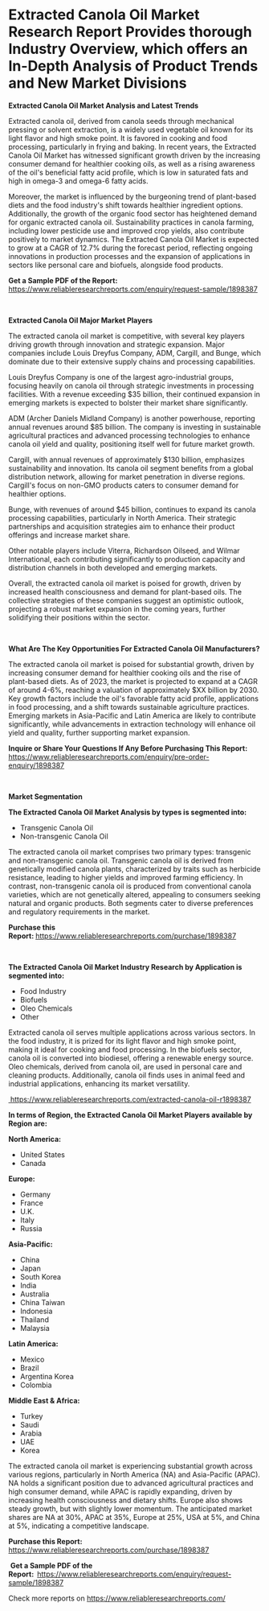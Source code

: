 <p><h1>Extracted Canola Oil Market Research Report Provides thorough Industry Overview, which offers an In-Depth Analysis of Product Trends and New Market Divisions</h1></p><p><strong>Extracted Canola Oil Market Analysis and Latest Trends</strong></p>
<p><p>Extracted canola oil, derived from canola seeds through mechanical pressing or solvent extraction, is a widely used vegetable oil known for its light flavor and high smoke point. It is favored in cooking and food processing, particularly in frying and baking. In recent years, the Extracted Canola Oil Market has witnessed significant growth driven by the increasing consumer demand for healthier cooking oils, as well as a rising awareness of the oil's beneficial fatty acid profile, which is low in saturated fats and high in omega-3 and omega-6 fatty acids.</p><p>Moreover, the market is influenced by the burgeoning trend of plant-based diets and the food industry's shift towards healthier ingredient options. Additionally, the growth of the organic food sector has heightened demand for organic extracted canola oil. Sustainability practices in canola farming, including lower pesticide use and improved crop yields, also contribute positively to market dynamics. The Extracted Canola Oil Market is expected to grow at a CAGR of 12.7% during the forecast period, reflecting ongoing innovations in production processes and the expansion of applications in sectors like personal care and biofuels, alongside food products.</p></p>
<p><strong>Get a Sample PDF of the Report:&nbsp;</strong> <a href="https://www.reliableresearchreports.com/enquiry/request-sample/1898387?utm_campaign=2222&utm_medium=2&utm_source=Github&utm_content=ia&utm_term=15022025&utm_id=extracted-canola-oil">https://www.reliableresearchreports.com/enquiry/request-sample/1898387</a></p>
<p>&nbsp;</p>
<p><strong>Extracted Canola Oil Major Market Players</strong></p>
<p><p>The extracted canola oil market is competitive, with several key players driving growth through innovation and strategic expansion. Major companies include Louis Dreyfus Company, ADM, Cargill, and Bunge, which dominate due to their extensive supply chains and processing capabilities.</p><p>Louis Dreyfus Company is one of the largest agro-industrial groups, focusing heavily on canola oil through strategic investments in processing facilities. With a revenue exceeding $35 billion, their continued expansion in emerging markets is expected to bolster their market share significantly.</p><p>ADM (Archer Daniels Midland Company) is another powerhouse, reporting annual revenues around $85 billion. The company is investing in sustainable agricultural practices and advanced processing technologies to enhance canola oil yield and quality, positioning itself well for future market growth.</p><p>Cargill, with annual revenues of approximately $130 billion, emphasizes sustainability and innovation. Its canola oil segment benefits from a global distribution network, allowing for market penetration in diverse regions. Cargill's focus on non-GMO products caters to consumer demand for healthier options.</p><p>Bunge, with revenues of around $45 billion, continues to expand its canola processing capabilities, particularly in North America. Their strategic partnerships and acquisition strategies aim to enhance their product offerings and increase market share.</p><p>Other notable players include Viterra, Richardson Oilseed, and Wilmar International, each contributing significantly to production capacity and distribution channels in both developed and emerging markets.</p><p>Overall, the extracted canola oil market is poised for growth, driven by increased health consciousness and demand for plant-based oils. The collective strategies of these companies suggest an optimistic outlook, projecting a robust market expansion in the coming years, further solidifying their positions within the sector.</p></p>
<p>&nbsp;</p>
<p><strong>What Are The Key Opportunities For Extracted Canola Oil Manufacturers?</strong></p>
<p><p>The extracted canola oil market is poised for substantial growth, driven by increasing consumer demand for healthier cooking oils and the rise of plant-based diets. As of 2023, the market is projected to expand at a CAGR of around 4-6%, reaching a valuation of approximately $XX billion by 2030. Key growth factors include the oil's favorable fatty acid profile, applications in food processing, and a shift towards sustainable agriculture practices. Emerging markets in Asia-Pacific and Latin America are likely to contribute significantly, while advancements in extraction technology will enhance oil yield and quality, further supporting market expansion.</p></p>
<p><strong>Inquire or Share Your Questions If Any Before Purchasing This Report:</strong> <a href="https://www.reliableresearchreports.com/enquiry/pre-order-enquiry/1898387?utm_campaign=2222&utm_medium=2&utm_source=Github&utm_content=ia&utm_term=15022025&utm_id=extracted-canola-oil">https://www.reliableresearchreports.com/enquiry/pre-order-enquiry/1898387</a></p>
<p>&nbsp;</p>
<p><strong>Market Segmentation</strong></p>
<p><strong>The Extracted Canola Oil Market Analysis by types is segmented into:</strong></p>
<p><ul><li>Transgenic Canola Oil</li><li>Non-transgenic Canola Oil</li></ul></p>
<p><p>The extracted canola oil market comprises two primary types: transgenic and non-transgenic canola oil. Transgenic canola oil is derived from genetically modified canola plants, characterized by traits such as herbicide resistance, leading to higher yields and improved farming efficiency. In contrast, non-transgenic canola oil is produced from conventional canola varieties, which are not genetically altered, appealing to consumers seeking natural and organic products. Both segments cater to diverse preferences and regulatory requirements in the market.</p></p>
<p><strong>Purchase this Report:&nbsp;</strong><a href="https://www.reliableresearchreports.com/purchase/1898387?utm_campaign=2222&utm_medium=2&utm_source=Github&utm_content=ia&utm_term=15022025&utm_id=extracted-canola-oil">https://www.reliableresearchreports.com/purchase/1898387</a></p>
<p>&nbsp;</p>
<p><strong>The Extracted Canola Oil Market Industry Research by Application is segmented into:</strong></p>
<p><ul><li>Food Industry</li><li>Biofuels</li><li>Oleo Chemicals</li><li>Other</li></ul></p>
<p><p>Extracted canola oil serves multiple applications across various sectors. In the food industry, it is prized for its light flavor and high smoke point, making it ideal for cooking and food processing. In the biofuels sector, canola oil is converted into biodiesel, offering a renewable energy source. Oleo chemicals, derived from canola oil, are used in personal care and cleaning products. Additionally, canola oil finds uses in animal feed and industrial applications, enhancing its market versatility.</p></p>
<p><a href="https://www.reliableresearchreports.com/extracted-canola-oil-r1898387?utm_campaign=2222&utm_medium=2&utm_source=Github&utm_content=ia&utm_term=15022025&utm_id=extracted-canola-oil">&nbsp;https://www.reliableresearchreports.com/extracted-canola-oil-r1898387</a></p>
<p><strong>In terms of Region, the Extracted Canola Oil Market Players available by Region are:</strong></p>
<p>
    <p> <strong> North America: </strong>
        <ul>
            <li>United States</li>
            <li>Canada</li>
        </ul>
        </p> 
    <p> <strong> Europe: </strong>
        <ul>
            <li>Germany</li>
            <li>France</li>
            <li>U.K.</li>
            <li>Italy</li>
            <li>Russia</li>
        </ul>
        </p> 
    <p> <strong> Asia-Pacific: </strong>
        <ul>
            <li>China</li>
            <li>Japan</li>
            <li>South Korea</li>
            <li>India</li>
            <li>Australia</li>
            <li>China Taiwan</li>
            <li>Indonesia</li>
            <li>Thailand</li>
            <li>Malaysia</li>
        </ul>
        </p> 
    <p> <strong> Latin America: </strong>
        <ul>
            <li>Mexico</li>
            <li>Brazil</li>
            <li>Argentina Korea</li>
            <li>Colombia</li>
        </ul>
        </p> 
    <p> <strong> Middle East & Africa: </strong>
        <ul>
            <li>Turkey</li>
            <li>Saudi</li>
            <li>Arabia</li>
            <li>UAE</li>
            <li>Korea</li>
        </ul>
    </p>
    </p>
<p><p>The extracted canola oil market is experiencing substantial growth across various regions, particularly in North America (NA) and Asia-Pacific (APAC). NA holds a significant position due to advanced agricultural practices and high consumer demand, while APAC is rapidly expanding, driven by increasing health consciousness and dietary shifts. Europe also shows steady growth, but with slightly lower momentum. The anticipated market shares are NA at 30%, APAC at 35%, Europe at 25%, USA at 5%, and China at 5%, indicating a competitive landscape.</p></p>
<p><strong>Purchase this Report: </strong><a href="https://www.reliableresearchreports.com/purchase/1898387?utm_campaign=2222&utm_medium=2&utm_source=Github&utm_content=ia&utm_term=15022025&utm_id=extracted-canola-oil">https://www.reliableresearchreports.com/purchase/1898387</a></p>
<p>&nbsp;<strong>Get a Sample PDF of the Report:&nbsp;&nbsp;</strong><a href="https://www.reliableresearchreports.com/enquiry/request-sample/1898387?utm_campaign=2222&utm_medium=2&utm_source=Github&utm_content=ia&utm_term=15022025&utm_id=extracted-canola-oil">https://www.reliableresearchreports.com/enquiry/request-sample/1898387</a></p>
<p><strong></strong></p>
<p>Check more reports on <a href="https://www.reliableresearchreports.com/?utm_campaign=2222&utm_medium=2&utm_source=Github&utm_content=ia&utm_term=15022025&utm_id=extracted-canola-oil">https://www.reliableresearchreports.com/</a></p>